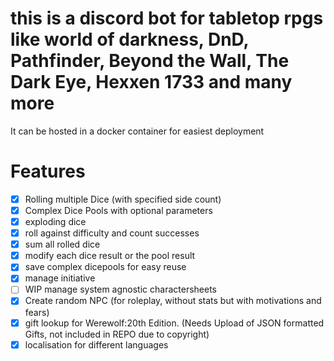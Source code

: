 # this is a discord bot for tabletop rpgs like world of darkness, DnD, Pathfinder, Beyond the Wall, The Dark Eye, Hexxen 1733 and many more

It can be hosted in a docker container for easiest deployment

# Features

* [x] Rolling multiple Dice (with specified side count)
* [x] Complex Dice Pools with optional parameters
* [x] exploding dice
* [x] roll against difficulty and count successes
* [x] sum all rolled dice
* [x] modify each dice result or the pool result
* [x] save complex dicepools for easy reuse
* [x] manage initiative
* [ ] WIP manage system agnostic charactersheets
* [x] Create random NPC (for roleplay, without stats but with motivations and fears)
* [x] gift lookup for Werewolf:20th Edition. (Needs Upload of JSON formatted Gifts, not included in REPO due to copyright)
* [x] localisation for different languages
